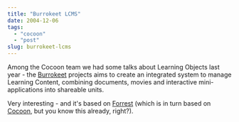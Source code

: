 ```yaml
---
title: "Burrokeet LCMS"
date: 2004-12-06
tags: 
  - "cocoon"
  - "post"
slug: burrokeet-lcms
---
```


Among the Cocoon team we had some talks about Learning Objects last year - the [Burrokeet](http://www.burrokeet.org/) projects aims to create an integrated system to manage Learning Content, combining documents, movies and interactive mini-applications into shareable units.

Very interesting - and it's based on [Forrest](http://forrest.apache.org) (which is in turn based on [Cocoon](http://cocoon.apache.org), but you know this already, right?).
